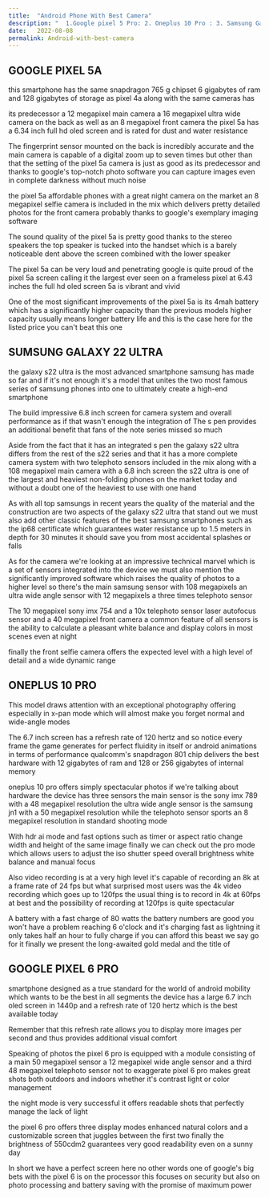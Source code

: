 ```yaml
---
title:  "Android Phone With Best Camera"
description: "  1.Google pixel 5 Pro: 2. Oneplus 10 Pro : 3. Samsung Galaxy 22 Ultra ......  "
date:   2022-08-08
permalink: Android-with-best-camera
---
```






## GOOGLE PIXEL 5A

this smartphone has the same snapdragon 765 g chipset 6 gigabytes of
ram and 128 gigabytes of storage as pixel 4a along with the same cameras has


its predecessor a 12 megapixel main camera a 16 megapixel ultra wide camera on the back as well as an 8 megapixel front camera the pixel 5a has a 6.34 inch full hd oled screen and is rated for dust and water resistance


 The fingerprint sensor mounted on the back is incredibly accurate and the main camera is capable of a digital zoom up to seven times but other than that the setting of the pixel 5a camera is just as good as its predecessor and thanks to google's top-notch photo software you can capture images even in complete darkness without much noise


the pixel 5a affordable phones with a great night camera on the market an
8 megapixel selfie camera is included in the mix which delivers pretty detailed photos for the front camera probably thanks to google's exemplary imaging software

The sound quality of the pixel 5a is pretty good thanks to the stereo speakers the top speaker is tucked into the handset which is a barely noticeable dent above the screen combined with the lower speaker


The pixel 5a can be very loud and penetrating google is quite proud of the pixel 5a screen calling it the largest ever seen on a frameless pixel at 6.43 inches the full hd oled screen 5a is vibrant and vivid 


One of the most significant improvements of the pixel 5a is its 4mah battery which has a significantly higher capacity than the previous models higher capacity usually means longer battery life and this is the case here for the listed price you can't beat this one





## SUMSUNG GALAXY 22 ULTRA
 
the galaxy s22 ultra is the most advanced smartphone samsung has made so far and if it's not enough it's a model that unites the two most famous series of samsung phones into one to ultimately create a high-end smartphone 


The build impressive 6.8 inch screen for camera system and overall performance as if that wasn't enough the integration of The s pen provides an additional benefit that fans of the note series missed so much


Aside from the fact that it has an integrated s pen the galaxy s22 ultra
differs from the rest of the s22 series and that it has a more complete camera system with two telephoto sensors included in the mix along with a 108 megapixel main camera with a 6.8 inch screen the s22 ultra is one of the largest and heaviest non-folding phones on the market today and without a doubt one of the heaviest to use with one hand




As with all top samsungs in recent years the quality of the material and the
construction are two aspects of the galaxy s22 ultra that stand out we must
also add other classic features of the best samsung smartphones such as the ip68 certificate which guarantees water resistance up to 1.5 meters in depth for 30 minutes it should save you from most accidental splashes or falls


As for the camera we're looking at an impressive technical marvel which is a set of sensors integrated into the device we must also mention the significantly improved software which raises the quality of photos to a higher level so there's the main samsung sensor with 108 megapixels an ultra wide angle sensor with 12 megapixels a three times telephoto sensor

The 10 megapixel sony imx 754 and a 10x telephoto sensor laser autofocus sensor and a 40 megapixel front camera a common feature of all
sensors is the ability to calculate a pleasant white balance and display colors in most scenes even at night


finally the front selfie camera offers the expected level with a high level of
detail and a wide dynamic range











 

## ONEPLUS 10 PRO


This model draws attention with an exceptional photography offering
especially in x-pan mode which will almost make you forget normal and
wide-angle modes 


The 6.7 inch screen has a refresh rate of 120 hertz and so notice every frame the game generates for perfect fluidity in itself or android animations in terms of performance qualcomm's snapdragon 801 chip delivers the best hardware with 12 gigabytes of ram and 128 or 256
gigabytes of internal memory 

oneplus 10 pro offers simply spectacular photos if we're talking about hardware the device has three sensors the main sensor is the sony imx 789 with a 48 megapixel resolution the ultra wide angle sensor is the samsung jn1 with a 50 megapixel resolution while the telephoto sensor sports an 8 megapixel resolution in standard shooting mode 

With hdr ai mode and fast options such as timer or aspect ratio change width and height of the same image finally we can check out the pro mode which allows users to adjust the iso shutter speed overall brightness white balance and manual focus


Also video recording is at a very high level it's capable of recording an 8k at a frame rate of 24 fps but what surprised most users was the 4k video recording which goes up to 120fps the usual thing is to record in 4k at 60fps at best and the possibility of recording at 120fps is quite
spectacular 


A battery with a fast charge of 80 watts the battery numbers are good you won't have a problem reaching 6 o'clock and it's charging fast as lightning it only takes half an hour to fully charge if you can afford this beast we say go for it finally we present the long-awaited gold medal and
the title of




## GOOGLE PIXEL 6 PRO

smartphone designed as a true standard for the world of android mobility which wants to be the best in all segments the device has a large 6.7 inch oled screen in 1440p and a refresh rate of 120 hertz which is the best available today


Remember that this refresh rate allows you to display more images per second and thus provides additional visual comfort 


Speaking of photos the pixel 6 pro is equipped with a module consisting
of a main 50 megapixel sensor a 12 megapixel wide angle sensor and a third 48 megapixel telephoto sensor not to exaggerate pixel 6 pro makes great shots both outdoors and indoors whether it's contrast light or color management




the night mode is very successful it offers readable shots that perfectly manage the
lack of light 

the pixel 6 pro offers three display modes enhanced natural colors and a customizable screen that juggles between the first two finally the brightness of 550cdm2 guarantees very good readability even on a sunny day 



In short we have a perfect screen here no other words one of google's big bets with the pixel 6 is on the processor this focuses on security but also on photo processing and battery saving with the promise of maximum power


